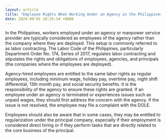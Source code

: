 ```yaml
---
layout: article
title: "Employee Rights When Working Under an Agency in the Philippines"
date: 2024-09-01 18:25:54 +0800
---
```


<p>In the Philippines, workers employed under an agency or manpower service provider are typically considered as employees of the agency rather than the company where they are deployed. This setup is commonly referred to as labor contracting. The Labor Code of the Philippines, particularly Department Order No. 174, Series of 2017, regulates labor contracting and stipulates the rights and obligations of employees, agencies, and principals (the companies where the employees are deployed).</p><p>Agency-hired employees are entitled to the same labor rights as regular employees, including minimum wage, holiday pay, overtime pay, night shift differential, 13th month pay, and social security benefits. It is the responsibility of the agency to ensure these rights are granted. If an employee under an agency is terminated or experiences issues such as unpaid wages, they should first address the concern with the agency. If the issue is not resolved, the employee may file a complaint with the DOLE.</p><p>Employees should also be aware that in some cases, they may be entitled to regularization under the principal company, especially if their employment is considered direct hiring or if they perform tasks that are directly related to the core business of the principal.</p>